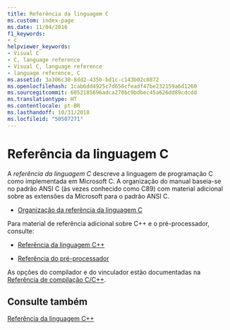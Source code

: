 ```yaml
---
title: Referência da linguagem C
ms.custom: index-page
ms.date: 11/04/2016
f1_keywords:
- c
helpviewer_keywords:
- Visual C
- C, language reference
- Visual C, language reference
- language reference, C
ms.assetid: 3a306c30-8dd2-435b-bd1c-c143b02c0872
ms.openlocfilehash: 1cab6dd4925c7d656cfeadf47be232159a6d1260
ms.sourcegitcommit: 6052185696adca270bc9bdbec45a626dd89cdcdd
ms.translationtype: HT
ms.contentlocale: pt-BR
ms.lasthandoff: 10/31/2018
ms.locfileid: "50507271"
---
```

# <a name="c-language-reference"></a>Referência da linguagem C

A *referência da linguagem C* descreve a linguagem de programação C como implementada em Microsoft C. A organização do manual baseia-se no padrão ANSI C (às vezes conhecido como C89) com material adicional sobre as extensões da Microsoft para o padrão ANSI C.

- [Organização da referência da linguagem C](../c-language/organization-of-the-c-language-reference.md)

Para material de referência adicional sobre C++ e o pré-processador, consulte:

- [Referência da linguagem C++](../cpp/cpp-language-reference.md)

- [Referência do pré-processador](../preprocessor/c-cpp-preprocessor-reference.md)

As opções do compilador e do vinculador estão documentadas na [Referência de compilação C/C++](../build/reference/c-cpp-building-reference.md).

## <a name="see-also"></a>Consulte também

[Referência da linguagem C++](../cpp/cpp-language-reference.md)
